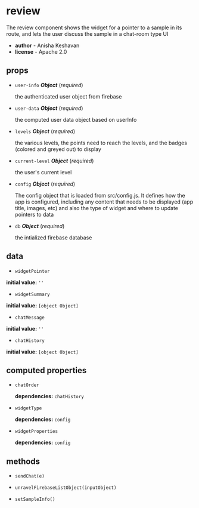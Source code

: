 # review 

The review component shows the widget for a pointer to a sample in its route,
and lets the user discuss the sample in a chat-room type UI 

- **author** - Anisha Keshavan 
- **license** - Apache 2.0 

## props 

- `user-info` ***Object*** (*required*) 

  the authenticated user object from firebase 

- `user-data` ***Object*** (*required*) 

  the computed user data object based on userInfo 

- `levels` ***Object*** (*required*) 

  the various levels, the points need to reach the levels,
  and the badges (colored and greyed out) to display 

- `current-level` ***Object*** (*required*) 

  the user's current level 

- `config` ***Object*** (*required*) 

  The config object that is loaded from src/config.js.
  It defines how the app is configured, including
  any content that needs to be displayed (app title, images, etc)
  and also the type of widget and where to update pointers to data 

- `db` ***Object*** (*required*) 

  the intialized firebase database 

## data 

- `widgetPointer` 

**initial value:** `''` 

- `widgetSummary` 

**initial value:** `[object Object]` 

- `chatMessage` 

**initial value:** `''` 

- `chatHistory` 

**initial value:** `[object Object]` 

## computed properties 

- `chatOrder` 

   **dependencies:** `chatHistory` 

- `widgetType` 

   **dependencies:** `config` 

- `widgetProperties` 

   **dependencies:** `config` 


## methods 

- `sendChat(e)` 

- `unravelFirebaseListObject(inputObject)` 

- `setSampleInfo()` 

